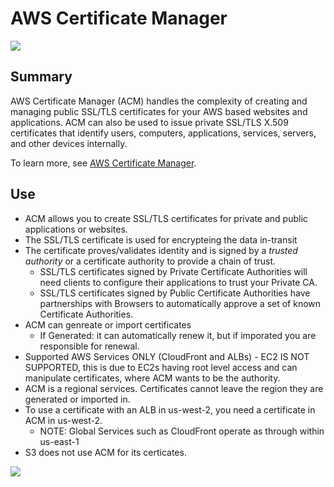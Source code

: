 # AWS Certificate Manager

![](https://explore.skillbuilder.aws/files/a/w/aws_prod1_docebosaas_com/1721163600/qQMAeir7CedYq2w0pM_zlw/tincan/1795780_1704469401_o_1hjd4l7tc11hedc913i09dklbhj_zip/assets/pgnFFbjxAe0z7Ldz_UjclUZZ0T9PkTfO4.png)

## Summary

AWS Certificate Manager (ACM) handles the complexity of creating and managing public SSL/TLS certificates for your AWS based websites and applications. ACM can also be used to issue private SSL/TLS X.509 certificates that identify users, computers, applications, services, servers, and other devices internally.


To learn more, see [AWS Certificate Manager](https://aws.amazon.com/certificate-manager/).

## Use

- ACM allows you to create SSL/TLS certificates for private and public applications or websites. 
- The SSL/TLS certificate is used for encrypteing the data in-transit
- The certificate proves/validates identity and is signed by a *trusted authority* or a certificate authority to provide a chain of trust.
  - SSL/TLS certificates signed by Private Certificate Authorities will need clients to configure their applications to trust your Private CA.
  - SSL/TLS certificates signed by Public Certificate Authorities have partnerships with Browsers to automatically approve a set of known Certificate Authorities.
- ACM can genreate or import certificates
  - If Generated: it can automatically renew it, but if imporated you are responsible for renewal.
- Supported AWS Services ONLY (CloudFront and ALBs) - EC2 IS NOT SUPPORTED, this is due to EC2s having root level access and can manipulate certificates, where ACM wants to be the authority. 
- ACM is a regional services. Certificates cannot leave the region they are generated or imported in.
- To use a certificate with an ALB in us-west-2, you need a certificate in ACM in us-west-2.
  - NOTE: Global Services such as CloudFront operate as through within us-east-1
- S3 does not use ACM for its certicates. 

![](https://d1.awsstatic.com/product-page-diagram_AWS-Certificate%20Manager%402x.7b2b51b8a698ccac2bbe4d1d904a8ef501dcdda4.png)

